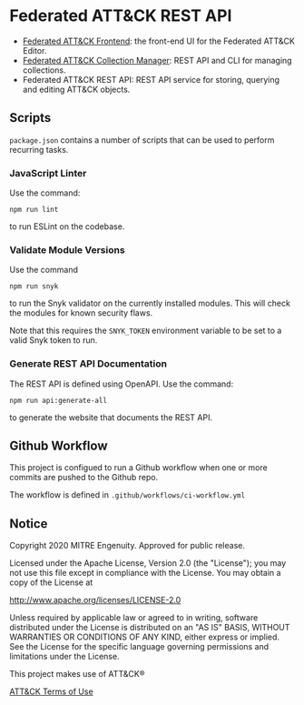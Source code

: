 # Federated ATT&CK REST API
- [Federated ATT&CK Frontend](https://github.com/center-for-threat-informed-defense/federated-attack-frontend): the front-end UI for the Federated ATT&CK Editor.
- [Federated ATT&CK Collection Manager](https://github.com/center-for-threat-informed-defense/federated-attack-collection-manager): REST API and CLI for managing collections.
- Federated ATT&CK REST API: REST API service for storing, querying and editing ATT&CK objects.

## Scripts

`package.json` contains a number of scripts that can be used to perform recurring tasks.

### JavaScript Linter

Use the command:

`npm run lint`

to run ESLint on the codebase.

### Validate Module Versions

Use the command

`npm run snyk`

to run the Snyk validator on the currently installed modules.
This will check the modules for known security flaws.

Note that this requires the `SNYK_TOKEN` environment variable to be set to a valid Snyk token to run.

### Generate REST API Documentation

The REST API is defined using OpenAPI.
Use the command:

`npm run api:generate-all`

to generate the website that documents the REST API.

## Github Workflow

This project is configued to run a Github workflow when one or more commits are pushed to the Github repo.

The workflow is defined in `.github/workflows/ci-workflow.yml`

## Notice 

Copyright 2020 MITRE Engenuity. Approved for public release. 

Licensed under the Apache License, Version 2.0 (the "License"); you may not use this file except in compliance with the License. You may obtain a copy of the License at 

http://www.apache.org/licenses/LICENSE-2.0 

Unless required by applicable law or agreed to in writing, software distributed under the License is distributed on an "AS IS" BASIS, WITHOUT WARRANTIES OR CONDITIONS OF ANY KIND, either express or implied. See the License for the specific language governing permissions and limitations under the License. 

This project makes use of ATT&CK®

[ATT&CK Terms of Use](https://attack.mitre.org/resources/terms-of-use/)
